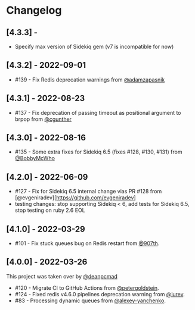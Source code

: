 # Changelog

## [4.3.3] -

- Specify max version of Sidekiq gem (v7 is incompatible for now)

## [4.3.2] - 2022-09-01

- #139 - Fix Redis deprecation warnings from [@adamzapasnik](https://github.com/adamzapasnik)

## [4.3.1] - 2022-08-23

- #137 - Fix deprecation of passing timeout as positional argument to brpop from [@cgunther](https://github.com/cgunther)

## [4.3.0] - 2022-08-16

- #135 - Some extra fixes for Sidekiq 6.5 (fixes #128, #130, #131) from [@BobbyMcWho](https://github.com/BobbyMcWho)

## [4.2.0] - 2022-06-09

- #127 - Fix for Sidekiq 6.5 internal change vias PR #128 from [@evgeniradev][https://github.com/evgeniradev]
- testing changes: stop supporting Sidekiq < 6, add tests for Sidekiq 6.5, stop testing on ruby 2.6 EOL

## [4.1.0] - 2022-03-29

- #101 - Fix stuck queues bug on Redis restart from [@907th](https://github.com/907th).

## [4.0.0] - 2022-03-26

This project was taken over by [@deanpcmad](https://github.com/deanpcmad)

- #120 - Migrate CI to GitHub Actions from [@petergoldstein](https://github.com/petergoldstein).
- #124 - Fixed redis v4.6.0 pipelines deprecation warning from [@iurev](https://github.com/iurev).
- #83  - Processing dynamic queues from [@alexey-yanchenko](https://github.com/alexey-yanchenko).
